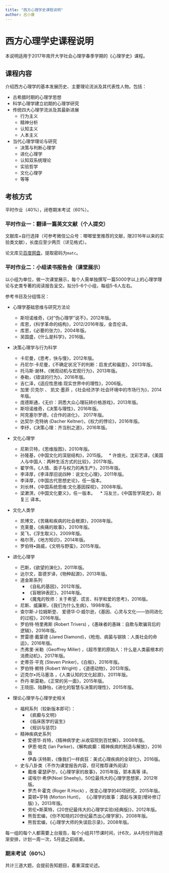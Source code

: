```yaml
---
title: "西方心理学史课程说明"
author: 吕小康
---
```


# 西方心理学史课程说明

本说明适用于2017年南开大学社会心理学春季学期的《心理学史》课程。

## 课程内容

介绍西方心理学的基本发展历史、主要理论流派及其代表性人物。包括：

* 古希腊时期的心理学思想
* 科学心理学建立初期的心理学研究
* 传统四大心理学流派及其最新进展
    - 行为主义
    - 精神分析
    - 认知主义
    - 人本主义
* 当代心理学理论与研究
    * 决策与判断心理学
    * 进化心理学
    * 认知双系统理论
    * 实验哲学
    * 文化心理学
    * 等等


## 考核方式

平时作业（40%），闭卷期末考试（60%）。


###  平时作业一：翻译一篇英文文献（个人提交）

文献库+自行选择（可参考微信公众号：唧唧堂里推荐的文献，限2016年以来的实验类文献），长度应至少两页（详见格式）。

论文库见[百度网盘](http://pan.baidu.com/s/1eSuYJey)，提取密码为`matc`。

###  平时作业二：小组读书报告会（课堂展示）

以小组为单位，做一次课堂展示，每个人需单独撰写一篇5000字以上的心理学理论与史类专著的阅读报告呈交。拟分5-6个小组，每组5-6人左右。

参考书目及分组情况：

*  心理学基础思维与研究方法论
    * 斯坦诺维奇，《对“伪心理学”说不》，2012年版。
    * 库恩，《科学革命的结构》，2012/2016年版，金吾伦译。
    * 库恩，《必要的张力》，2004年版。
    * 吴国盛，《什么是科学》，2016版。

*  决策心理学与行为科学
    * 卡尼曼，《思考，快与慢》，2012年版。 
    * 丹尼尔·卡尼曼，《不确定状况下的判断：启发式和偏差》，2013年版。
    * 托马斯·谢林，《微观动机与宏观行为》，2013年版。
    * 泰勒，《错误的行为》，2016年版。
    * 吉仁泽，《适应性思维:现实世界中的理性》，2006版。
    * 加里·贝克尔 、 凯文·墨菲 ，《社会经济学:社会环境中的市场行为》，2014年版。
    * 庞德斯通，《无价：洞悉大众心理玩转价格游戏》，2013年版。
    * 斯坦诺维奇，《决策与理性》，2016年版。
    * 阿克塞尔罗德，《合作的进化》， 2017年版。
    * 达契尔·克特纳 (Dacher Keltner)，《权力的悖论》，2016年版。
    * 李纾，《决策心理：齐当别之道》，2016年版。

    
    
*  文化心理学
    *  尼斯贝特，《思维版图》，2010年版。
    *  孙隆基，《中国文化的深层结构》，2015版。
    *  许烺光，沈彩艺译，《美国人与中国人：两种生活方式的比较》，2017年版。
    *  翟学伟，《人情、面子与权力的再生产》，2015年版。
    *  李泽厚，《李泽厚旧说四种：说文化心理》，2011年版。
    *  李泽厚，《中国古代思想史论》，任一版本。
    *  刘长林，《中国系统思维:文化基因探视》，2008年版。
    *  梁漱溟，《中国文化要义》，任一版本。
    *  冯友兰，《中国哲学简史》，赵复三 译本。 
    
*  文化人类学
    *  凯博文，《苦痛和疾病的社会根源》，2008年版。
    *  克莱曼，《疾痛的故事》，2010年版。
    *  吴飞，《浮生取义》，2009年版。
    *  格尔茨，《地方知识》，2014年版。
    *  罗伯特•路威，《文明与野蛮》，2015年版。

*  进化心理学
   *  巴斯，《欲望的演化》，2011年版。
   *  达尔文，苗德岁译，《物种起源》，2013年版。
   *  道金斯系列
       * 《自私的基因》，2012年版。
       * 《盲眼钟表匠》，2014年版。
       * 《魔鬼的牧师：关于希望、谎言、科学和爱的思考》，2016版。
   *  尼斯、威廉斯，《我们为什么生病》，1998年版。
   *  查尔斯·J·拉姆斯登、 爱德华·O·威尔逊，《基因、心灵与文化——协同进化的过程》，2016年版。
   *  罗伯特·特里弗斯 (Robert Trivers) ，《愚昧者的愚昧：自欺与欺骗背后的逻辑》，2016年版。
   *  贾雷德·戴蒙德 (Jared Diamond)，《枪炮、病菌与钢铁：人类社会的命运》，2016年版。
   *  杰弗里·米勒（Geoffrey Miller) ，《超市里的原始人：什么是人类最根本的消费动机》，2017年版。
   *  史蒂芬·平克 (Steven Pinker)，《白板》，2016年版。
   *  罗伯特·赖特 (Robert WrigHt) ，《道德动物》，2013年版。
   *  迈克尔•托马塞洛	，《人类认知的文化起源》，2011年版。
   *  乔丹·斯莫勒，《正常的另一面》，2015年版。	
   *  王晓田、陆静怡，《进化的智慧与决策的理性》，2015年版。
   
*  理论心理学与心理学史相关
    * 福柯系列（较新版本即可）：
        * 《疯癫与文明》
        * 《临床医学的诞生》
        * 《规训与惩罚》
    * 精神疾病史系列
        * 爱德华·肖特，《精神病学史:从收容院到百忧解》，2008年版。
        * 伊恩·帕克 (Ian Parker)，《解构疯癫：精神疾病的制造与解放》，2016版
        * 伊森·沃特斯，《像我们一样疯狂：美式心理疾病的全球化》，2016版。
    * 史与八卦类（不作为课堂报告内容，但可推荐课外阅读）
        * 戴维·霍瑟萨尔，《心理学家的故事》，2015年版，郭本禹等 译。  
        * 诺埃尔·希伊(Noel Sheehy)，50位最伟大的心理学思想家，2012年版。
        * 罗杰·R·霍克 (Roger R.Hock) ，改变心理学的40项研究，2015年版。
        * 莫顿•亨特 (Morton Hunt)， 《心理学的故事：源起与演变(增补修订版) 》，2013年版。
        * 劳伦•斯莱特，《20世纪最伟大的心理学实验(经典版)》，2012年版。
        * 熊哲宏编，《你不知晓的20世纪最杰出心理学家》，2008年版。
        * 熊哲宏编，《心理学大师的失误启示录》，2008年版。
        

        
每一组的每个人都需要上台报告，每个小组共1节课时间，计6次，从4月份开始逐渐安排，计划一周一次，5月底之前结束。

### 期末考试（60%）

共计三道大题，会提前告知题目，着重深度论述。

